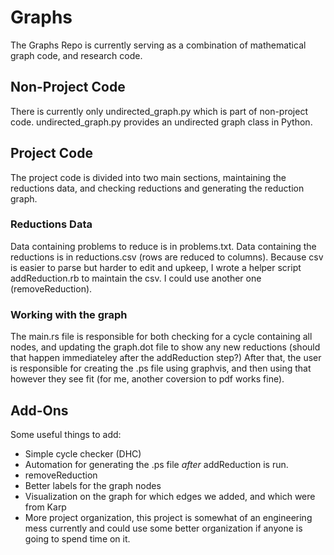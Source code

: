 # Graphs
The Graphs Repo is currently serving as a combination of mathematical graph code, and research code.

## Non-Project Code
There is currently only undirected_graph.py which is part of non-project code. undirected_graph.py provides an undirected graph class in Python.

## Project Code
The project code is divided into two main sections, maintaining the reductions data, and checking reductions and generating the reduction graph.

### Reductions Data
Data containing problems to reduce is in problems.txt. Data containing the reductions is in reductions.csv (rows are reduced to columns). Because csv is easier to parse but harder to edit and upkeep, I wrote a helper script addReduction.rb to maintain the csv. I could use another one (removeReduction).

### Working with the graph
The main.rs file is responsible for both checking for a cycle containing all nodes, and updating the graph.dot file to show any new reductions (should that happen immediateley after the addReduction step?) After that, the user is responsible for creating the .ps file using graphvis, and then using that however they see fit (for me, another coversion to pdf works fine).

## Add-Ons
Some useful things to add:
- Simple cycle checker (DHC)
- Automation for generating the .ps file *after* addReduction is run.
- removeReduction
- Better labels for the graph nodes
- Visualization on the graph for which edges we added, and which were from Karp
- More project organization, this project is somewhat of an engineering mess currently and could use some better organization if anyone is going to spend time on it.